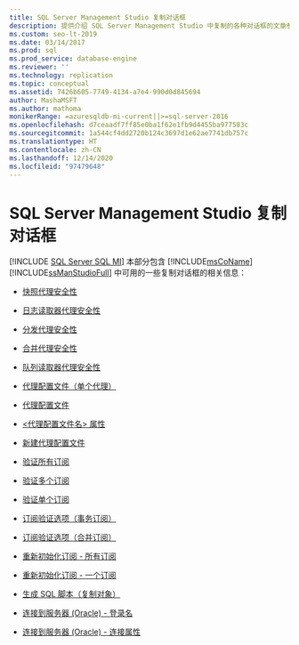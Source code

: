 ```yaml
---
title: SQL Server Management Studio 复制对话框
description: 提供介绍 SQL Server Management Studio 中复制的各种对话框的文章参考。
ms.custom: seo-lt-2019
ms.date: 03/14/2017
ms.prod: sql
ms.prod_service: database-engine
ms.reviewer: ''
ms.technology: replication
ms.topic: conceptual
ms.assetid: 7426b605-7749-4134-a7e4-990d0d845694
author: MashaMSFT
ms.author: mathoma
monikerRange: =azuresqldb-mi-current||>=sql-server-2016
ms.openlocfilehash: d7ceaadf7ff85e0ba1f62e1fb9d4455ba977583c
ms.sourcegitcommit: 1a544cf4dd2720b124c3697d1e62ae7741db757c
ms.translationtype: HT
ms.contentlocale: zh-CN
ms.lasthandoff: 12/14/2020
ms.locfileid: "97479648"
---
```

# <a name="sql-server-management-studio-replication-dialog-boxes"></a>SQL Server Management Studio 复制对话框
[!INCLUDE [SQL Server SQL MI](../../includes/applies-to-version/sql-asdbmi.md)]
  本部分包含 [!INCLUDE[msCoName](../../includes/msconame-md.md)] [!INCLUDE[ssManStudioFull](../../includes/ssmanstudiofull-md.md)] 中可用的一些复制对话框的相关信息：  
  
-   [快照代理安全性](../../relational-databases/replication/snapshot-agent-security.md)  
  
-   [日志读取器代理安全性](../../relational-databases/replication/log-reader-agent-security.md)  
  
-   [分发代理安全性](../../relational-databases/replication/distribution-agent-security.md)  
  
-   [合并代理安全性](../../relational-databases/replication/merge-agent-security.md)  
  
-   [队列读取器代理安全性](../../relational-databases/replication/queue-reader-agent-security.md)  
  
-   [代理配置文件（单个代理）](../../relational-databases/replication/agent-profiles-single-agent.md)  
  
-   [代理配置文件](../../relational-databases/replication/agent-profiles.md)  
  
-   [<代理配置文件名> 属性](../../relational-databases/replication/agentprofilename-properties.md)  
  
-   [新建代理配置文件](../../relational-databases/replication/new-agent-profile.md)  
  
-   [验证所有订阅](../../relational-databases/replication/validate-all-subscriptions.md)  
  
-   [验证多个订阅](../../relational-databases/replication/validate-subscriptions.md)  
  
-   [验证单个订阅](../../relational-databases/replication/validate-subscription.md)  
  
-   [订阅验证选项（事务订阅）](../../relational-databases/replication/subscription-validation-options-transactional-subscriptions.md)  
  
-   [订阅验证选项（合并订阅）](../../relational-databases/replication/subscription-validation-options-merge-subscriptions.md)  
  
-   [重新初始化订阅 - 所有订阅](../../relational-databases/replication/reinitialize-subscription-s-all-subscriptions.md)  
  
-   [重新初始化订阅 - 一个订阅](../../relational-databases/replication/reinitialize-subscription-s-one-subscription.md)  
  
-   [生成 SQL 脚本（复制对象）](../../relational-databases/replication/generate-sql-script-replication-objects.md)  
  
-   [连接到服务器 (Oracle) - 登录名](../../relational-databases/replication/connect-to-server-oracle-login.md)  
  
-   [连接到服务器 (Oracle) - 连接属性](../../relational-databases/replication/connect-to-server-oracle-connection-properties.md)  
  
  
